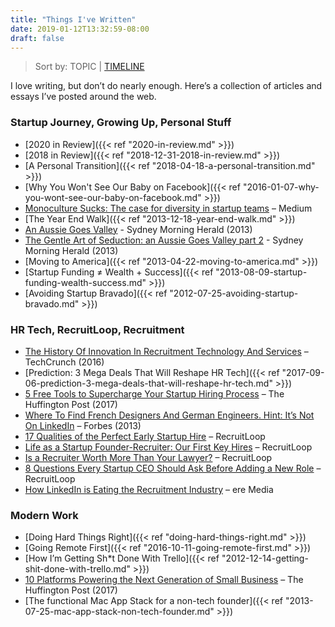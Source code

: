 ```yaml
---
title: "Things I've Written"
date: 2019-01-12T13:32:59-08:00
draft: false
---
```

> Sort by: TOPIC | [TIMELINE](/posts)

I love writing, but don’t do nearly enough. Here’s a collection of articles and essays I’ve posted around the web.

### Startup Journey, Growing Up, Personal Stuff
- [2020 in Review]({{< ref "2020-in-review.md" >}})
- [2018 in Review]({{< ref "2018-12-31-2018-in-review.md" >}})
- [A Personal Transition]({{< ref "2018-04-18-a-personal-transition.md" >}})
- [Why You Won't See Our Baby on Facebook]({{< ref "2016-01-07-why-you-wont-see-our-baby-on-facebook.md" >}})
- [Monoculture Sucks: The case for diversity in startup teams](https://medium.com/@mboverell/monoculture-sucks-64ab0c38117) – Medium
- [The Year End Walk]({{< ref "2013-12-18-year-end-walk.md" >}})
- [An Aussie Goes Valley](https://www.smh.com.au/business/small-business/an-aussie-goes-valley-20130405-2hc73.html) - Sydney Morning Herald (2013)
- [The Gentle Art of Seduction: an Aussie Goes Valley part 2](https://www.smh.com.au/business/small-business/the-gentle-art-of-seduction-an-aussie-goes-valley-part-2-20130501-2it3c.html#ixzz3sugXhVeP) - Sydney Morning Herald (2013)
- [Moving to America]({{< ref "2013-04-22-moving-to-america.md" >}})
- [Startup Funding ≠ Wealth + Success]({{< ref "2013-08-09-startup-funding-wealth-success.md" >}})
- [Avoiding Startup Bravado]({{< ref "2012-07-25-avoiding-startup-bravado.md" >}})

### HR Tech, RecruitLoop, Recruitment
- [The History Of Innovation In Recruitment Technology And Services](https://techcrunch.com/2016/10/29/the-history-of-innovation-in-recruitment-technology-and-services/) – TechCrunch (2016)
- [Prediction: 3 Mega Deals That Will Reshape HR Tech]({{< ref "2017-09-06-prediction-3-mega-deals-that-will-reshape-hr-tech.md" >}})
- [5 Free Tools to Supercharge Your Startup Hiring Process](https://www.huffingtonpost.com/young-entrepreneur-council/5-free-tools-to-superchar_b_11654816.html) – The Huffington Post (2017)
- [Where To Find French Designers And German Engineers. Hint: It’s Not On LinkedIn](https://www.forbes.com/sites/realspin/2013/10/13/where-to-find-french-designers-and-german-engineers-hint-its-not-on-linkedin/) – Forbes (2013)
- [17 Qualities of the Perfect Early Startup Hire](https://recruitloop.com/blog/17-qualities-of-the-perfect-early-startup-hire/) – RecruitLoop
- [Life as a Startup Founder-Recruiter: Our First Key Hires](https://recruitloop.com/blog/startup-founder-recruiter/) – RecruitLoop
- [Is a Recruiter Worth More Than Your Lawyer?](https://recruitloop.com/blog/is-a-recruiter-worth-more-than-your-lawyer/) – RecruitLoop
- [8 Questions Every Startup CEO Should Ask Before Adding a New Role](https://recruitloop.com/blog/8-questions-startup-ceo-should-ask-before-adding-new-roles/) – RecruitLoop
- [How LinkedIn is Eating the Recruitment Industry](https://www.ere.net/how-linkedin-is-eating-the-recruitment-industry/) – ere Media

### Modern Work
- [Doing Hard Things Right]({{< ref "doing-hard-things-right.md" >}})
- [Going Remote First]({{< ref "2016-10-11-going-remote-first.md" >}})
- [How I’m Getting Sh*t Done With Trello]({{< ref "2012-12-14-getting-shit-done-with-trello.md" >}})
- [10 Platforms Powering the Next Generation of Small Business](https://www.huffingtonpost.com/young-entrepreneur-council/10-platforms-powering-the_b_12121738.html) – The Huffington Post (2017)
- [The functional Mac App Stack for a non-tech founder]({{< ref "2013-07-25-mac-app-stack-non-tech-founder.md" >}})
